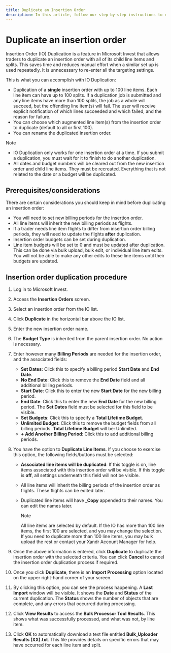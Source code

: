```yaml
---
title: Duplicate an Insertion Order
description: In this article, follow our step-by-step instructions to duplicate an insertion order with all of its child line items and splits in Microsoft Invest.
---
```


# Duplicate an insertion order

Insertion Order (IO) Duplication is a feature in Microsoft Invest that allows traders to duplicate an insertion order with all of its child line items and splits. This saves time and reduces manual effort when a similar set up is used repeatedly. It is unnecessary to re-enter all the targeting settings.

This is what you can accomplish with IO Duplication:

- Duplication of a **single** insertion order with up to 100 line items. Each line item can have up to 100 splits. If a duplication job is
  submitted and any line items have more than 100 splits, the job as a whole will succeed, but the offending line item(s) will fail. The user will receive explicit notification of which lines succeeded and which failed, and the reason for failure.
- You can choose which augmented line item(s) from the insertion order to duplicate (default to all or first 100).
- You can rename the duplicated insertion order.

> [!NOTE]
>
>- IO Duplication only works for one insertion order at a time. If you submit a duplication, you must wait for it to finish to do another duplication.
>- All dates and budget numbers will be cleared out from the new insertion order and child line items. They must be recreated. Everything that is not related to the date or a budget will be duplicated.

## Prerequisites/considerations

There are certain considerations you should keep in mind before duplicating an insertion order:

- You will need to set new billing periods for the insertion order.
- All line items will inherit the new billing periods as flights.
- If a trader needs line item flights to differ from insertion order billing periods, they will need to update the flights **after**
  duplication.
- Insertion order budgets can be set during duplication.
- Line item budgets will be set to 0 and must be updated after duplication. This can be done via bulk upload, bulk edit, or individual
  line item edits. You will not be able to make any other edits to these line items until their budgets are updated.

## Insertion order duplication procedure

1. Log in to Microsoft Invest.
1. Access the **Insertion Orders** screen.
1. Select an insertion order from the IO list.
1. Click **Duplicate** in the horizontal bar above the IO list.
1. Enter the new insertion order name.
1. The **Budget Type** is inherited from the parent insertion order. No action is necessary.
1. Enter however many **Billing Periods** are needed for the insertion order, and the associated fields:
    - **Set Dates**: Click this to specify a billing period **Start Date** and **End Date**.
    - **No End Date**: Click this to remove the **End Date** field and all additional billing periods.
    - **Start Date**: Click this to enter the new **Start Date** for the new billing period.
    - **End Date**: Click this to enter the new **End Date** for the new billing period. The **Set Dates** field must be selected for this field to be visible.
    - **Set Budgets**: Click this to specify a **Total Lifetime Budget**.
    - **Unlimited Budget**: Click this to remove the budget fields from all billing periods. **Total Lifetime Budget** will be: Unlimited.
    - **+ Add Another Billing Period**: Click this to add additional billing periods.

1. You have the option to **Duplicate Line Items**. If you choose to exercise this option, the following fields/buttons must be selected:
    - **Associated line items will be duplicated**: If this toggle is on, line items associated with this insertion order will be visible. If this toggle is **off**, all settings underneath this field will not be visible.
    - All line items will inherit the billing periods of the insertion order as flights. These flights can be edited later.
    - Duplicated line items will have **_Copy** appended to their names. You can edit the names later.

      > [!NOTE]
      > All line items are selected by default. If the IO has more than 100 line items, the first 100 are selected, and you may change the selection. If you need to duplicate more than 100 line items, you may bulk upload the rest or contact your Xandr Account Manager for help.

1. Once the above information is entered, click **Duplicate** to duplicate the insertion order with the selected criteria. You can click
**Cancel** to cancel the insertion order duplication process if required.
1. Once you click **Duplicate**, there is an **Import Processing** option located on the upper right-hand corner of your screen.
1. By clicking this option, you can see the process happening. A **Last Import** window will be visible. It shows the **Date** and **Status** of the current duplication. The **Status** shows the number of objects that are complete, and any errors that occurred during processing.
1. Click **View Results** to access the **Bulk Processor Tool Results**. This shows what was successfully processed, and what was not, by line item.
1. Click **OK** to automatically download a text file entitled **Bulk_Uploader Results (XX).txt**. This file provides details on specific errors that may have occurred for each line item and split.
